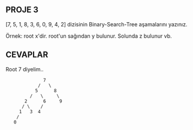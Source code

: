 ## PROJE 3

[7, 5, 1, 8, 3, 6, 0, 9, 4, 2] dizisinin Binary-Search-Tree aşamalarını yazınız.

Örnek: root x'dir. root'un sağından y bulunur. Solunda z bulunur vb.

## CEVAPLAR

Root 7 diyelim..

                  7
                /   \
               5      8
             /   \     \
           2      6     9
          / \    /
         1   3  4
        /
       0

